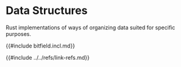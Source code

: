 # Data Structures

Rust implementations of ways of organizing data suited for specific purposes.

{{#include bitfield.incl.md}}

[ex-bitflags]: bitfield.md#define-and-operate-on-a-type-represented-as-a-bitfield
{{#include ../../refs/link-refs.md}}
